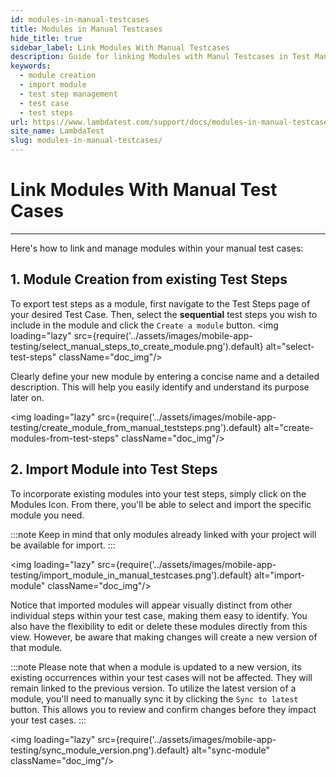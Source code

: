 ```yaml
---
id: modules-in-manual-testcases
title: Modules in Manual Testcases
hide_title: true
sidebar_label: Link Modules With Manual Testcases
description: Guide for linking Modules with Manul Testcases in Test Manger.
keywords:
  - module creation
  - import module
  - test step management 
  - test case
  - test steps
url: https://www.lambdatest.com/support/docs/modules-in-manual-testcases/
site_name: LambdaTest
slug: modules-in-manual-testcases/
---
```


<script type="application/ld+json"
      dangerouslySetInnerHTML={{ __html: JSON.stringify({
       "@context": "https://schema.org",
        "@type": "BreadcrumbList",
        "itemListElement": [{
          "@type": "ListItem",
          "position": 1,
          "name": "LambdaTest",
          "item": "https://www.lambdatest.com"
        },{
          "@type": "ListItem",
          "position": 2,
          "name": "Support",
          "item": "https://www.lambdatest.com/support/docs/"
        },{
          "@type": "ListItem",
          "position": 3,
          "name": "Modules in Manual Testcases",
          "item": "https://www.lambdatest.com/support/docs/modules-in-manual-testcases/"
        }]
      })
    }}
></script>

# Link Modules With Manual Test Cases
***
Here's how to link and manage modules within your manual test cases:

## 1. Module Creation from existing Test Steps 
To export test steps as a module, first navigate to the Test Steps page of your desired Test Case. Then, select the **sequential** test steps you wish to include in the module and click the `Create a module` button.
<img loading="lazy" src={require('../assets/images/mobile-app-testing/select_manual_steps_to_create_module.png').default} alt="select-test-steps" className="doc_img"/>

Clearly define your new module by entering a concise name and a detailed description. This will help you easily identify and understand its purpose later on.

<img loading="lazy" src={require('../assets/images/mobile-app-testing/create_module_from_manual_teststeps.png').default} alt="create-modules-from-test-steps" className="doc_img"/>

## 2. Import Module into Test Steps
 
To incorporate existing modules into your test steps, simply click on the Modules Icon. From there, you'll be able to select and import the specific module you need.

:::note
 Keep in mind that only modules already linked with your project will be available for import.
:::

<img loading="lazy" src={require('../assets/images/mobile-app-testing/import_module_in_manual_testcases.png').default} alt="import-module" className="doc_img"/>

Notice that imported modules will appear visually distinct from other individual steps within your test case, making them easy to identify. You also have the flexibility to edit or delete these modules directly from this view. However, be aware that making changes will create a new version of that module.

:::note
Please note that when a module is updated to a new version, its existing occurrences within your test cases will not be affected. They will remain linked to the previous version. To utilize the latest version of a module, you'll need to manually sync it by clicking the `Sync to latest` button. This allows you to review and confirm changes before they impact your test cases.
:::

<img loading="lazy" src={require('../assets/images/mobile-app-testing/sync_module_version.png').default} alt="sync-module" className="doc_img"/>
